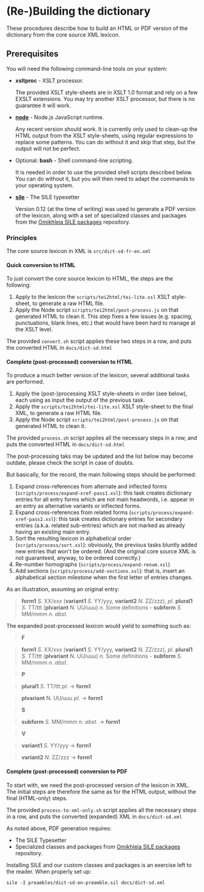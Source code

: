 # (Re-)Building the dictionary

These procedures describe how to build an HTML or PDF version of the dictionary from the core source XML lexicon.

## Prerequisites

You will need the following command-line tools on your system:
- **xsltproc** - XSLT processor.

  The provided XSLT style-sheets are in XSLT 1.0 format and rely on a few EXSLT extensions. You may try
  another XSLT processor, but there is no guarantee it will work.

- **[node](https://nodejs.org/en/)** - Node.js JavaScript runtime.

  Any recent version should work. 
  It is currently only used to clean-up the HTML output from the XSLT style-sheets, using regular
  expressions to replace some patterns. You can do without it and skip that step, but the output
  will not be perfect. 

- Optional: **bash** - Shell command-line scripting.

  It is needed in order to use the provided shell scripts described below. You can do without it, but
  you will then need to adapt the commands to your operating system.

- **[sile](https://sile-typesetter.org/)** - The SILE typesetter

  Version 0.12 (at the time of writing) was used to generate a PDF version of the lexicon, along
  with a set of specialized classes and packages from the
  [Omikhleia SILE packages](https://github.com/Omikhleia/omikhleia-sile-packages) repository.

### Principles

The core source lexicon in XML is `src/dict-sd-fr-en.xml`

#### Quick conversion to HTML

To just convert the core source lexicon to HTML, the steps are the following:
1. Apply to the lexicon the `scripts/tei2html/tei-lite.xsl` XSLT style-sheet, to generate a raw HTML file.
1. Apply the Node script `scripts/tei2html/post-process.js` on that generated HTML to clean it. This step
   fixes a few issues (e.g. spacing, punctuations, blank lines, etc.) that would have been hard to manage at the
   XSLT level.

The provided `convert.sh` script applies these two steps in a row, and puts the converted
HTML in `docs/dict-sd.html`

#### Complete (post-processed) conversion to HTML

To produce a much better version of the lexicon, several additional tasks are performed.
1. Apply the (post-)processing XSLT style-sheets in order (see below), each using as input the output of
   the previous task.
1. Apply the `scripts/tei2html/tei-lite.xsl` XSLT style-sheet to the final XML, to generate a raw HTML file.
1. Apply the Node script `scripts/tei2html/post-process.js` on that generated HTML to clean it.

The provided `process.sh` script applies all the necessary steps in a row, and puts the converted
HTML in `docs/dict-sd.html`

The post-processing taks may be updated and the list below may become outdate, please check the script
in case of doubts.

But basically, for the record, the main following steps should be performed:
1. Expand cross-references from alternate and inflected forms (`scripts/process/expand-xref-pass1.xsl`): this task
   creates dictionary entries for all entry forms which are not main headwords, i.e. appear in an entry as
   alternative variants or inflected forms.
1. Expand cross-references from related forms (`scripts/process/expand-xref-pass2.xsl`): this task
   creates dictionary entries for secondary entries (a.k.a. related sub-entries) which are not
   marked as already having an existing main entry.
1. Sort the resulting lexicon in alphabetical order (`scripts/process/sort.xsl`): obviously, the previous
   tasks bluntly added new entries that won't be ordered. (And the original core source XML is not
   guaranteed, anyway, to be ordered correctly.)
1. Re-number homographs (`scripts/process/expand-renum.xsl`)
1. Add sections (`scripts/process/add-sections.xsl`): that is, insert an alphabetical section milestone when
   the first letter of entries changes.

As an illustration, assuming an original entry:

> **form1** _S._ XX/xxx (**variant1** _S._ YY/yyy, **variant2** _N._ ZZ/zzz), _pl._ **plural1** _S._ TT/ttt (**plvariant** N. UU/uuu) _n._ Some definitions - **subform** _S._ MM/mmm _n. abst._

The expanded post-processed lexicon would yield to something such as:

> **F**

> **form1** _S._ XX/xxx (**variant1** _S._ YY/yyy, **variant2** _N._ ZZ/zzz), _pl._ **plural1** _S._ TT/ttt (**plvariant** N. UU/uuu) _n._ Some definitions - **subform** _S._ MM/mmm _n. abst._

> **P**

> **plural1** _S._ TT/ttt _pl._ → **form1**

> **plvariant** N. UU/uuu _pl._ → **form1**

> **S**

> **subform** _S._ MM/mmm _n. abst._ → **form1**
 
> **V**

> **variant1** _S._ YY/yyy → **form1**

> **variant2** _N._ ZZ/zzz → **form1**

#### Complete (post-processed) conversion to PDF

To start with, we need the post-processed version of the lexicon in XML.
The initial steps are therefore the same as for the HTML output, without the final
(HTML-only) steps.

The provided `process-to-xml-only.sh` script applies all the necessary steps in a row,
and puts the converted (expanded) XML in `docs/dict-sd.xml`

As noted above, PDF generation requires:
- The SILE Typesetter
- Specialized classes and packages from
  [Omikhleia SILE packages](https://github.com/Omikhleia/omikhleia-sile-packages) repository.

Installing SILE and our custom classes and packages is an exercise left to the reader. When
properly set up:

```
sile -I preambles/dict-sd-en-preamble.sil docs/dict-sd.xml
```
